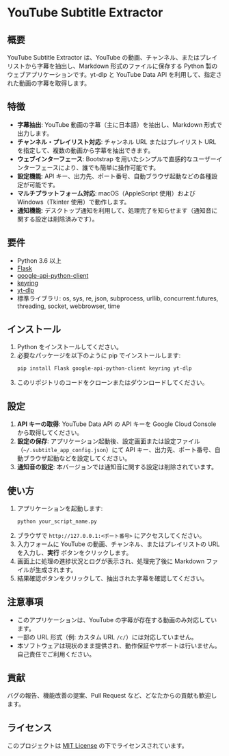 # YouTube Subtitle Extractor

## 概要
YouTube Subtitle Extractor は、YouTube の動画、チャンネル、またはプレイリストから字幕を抽出し、Markdown 形式のファイルに保存する Python 製のウェブアプリケーションです。yt-dlp と YouTube Data API を利用して、指定された動画の字幕を取得します。

## 特徴
- **字幕抽出**: YouTube 動画の字幕（主に日本語）を抽出し、Markdown 形式で出力します。
- **チャンネル・プレイリスト対応**: チャンネル URL またはプレイリスト URL を指定して、複数の動画から字幕を抽出できます。
- **ウェブインターフェース**: Bootstrap を用いたシンプルで直感的なユーザーインターフェースにより、誰でも簡単に操作可能です。
- **設定機能**: API キー、出力先、ポート番号、自動ブラウザ起動などの各種設定が可能です。
- **マルチプラットフォーム対応**: macOS（AppleScript 使用）および Windows（Tkinter 使用）で動作します。
- **通知機能**: デスクトップ通知を利用して、処理完了を知らせます（通知音に関する設定は削除済みです）。

## 要件
- Python 3.6 以上
- [Flask](https://palletsprojects.com/p/flask/)
- [google-api-python-client](https://github.com/googleapis/google-api-python-client)
- [keyring](https://pypi.org/project/keyring/)
- [yt-dlp](https://github.com/yt-dlp/yt-dlp)
- 標準ライブラリ: os, sys, re, json, subprocess, urllib, concurrent.futures, threading, socket, webbrowser, time

## インストール
1. Python をインストールしてください。
2. 必要なパッケージを以下のように pip でインストールします:
    ```bash
    pip install Flask google-api-python-client keyring yt-dlp
    ```
3. このリポジトリのコードをクローンまたはダウンロードしてください。

## 設定
1. **API キーの取得**: YouTube Data API の API キーを Google Cloud Console から取得してください。
2. **設定の保存**: アプリケーション起動後、設定画面または設定ファイル（`~/.subtitle_app_config.json`）にて API キー、出力先、ポート番号、自動ブラウザ起動などを設定してください。
3. **通知音の設定**: 本バージョンでは通知音に関する設定は削除されています。

## 使い方
1. アプリケーションを起動します:
    ```bash
    python your_script_name.py
    ```
2. ブラウザで `http://127.0.0.1:<ポート番号>` にアクセスしてください。
3. 入力フォームに YouTube の動画、チャンネル、またはプレイリストの URL を入力し、**実行** ボタンをクリックします。
4. 画面上に処理の進捗状況とログが表示され、処理完了後に Markdown ファイルが生成されます。
5. 結果確認ボタンをクリックして、抽出された字幕を確認してください。

## 注意事項
- このアプリケーションは、YouTube の字幕が存在する動画のみ対応しています。
- 一部の URL 形式（例: カスタム URL `/c/`）には対応していません。
- 本ソフトウェアは現状のまま提供され、動作保証やサポートは行いません。自己責任でご利用ください。

## 貢献
バグの報告、機能改善の提案、Pull Request など、どなたからの貢献も歓迎します。

## ライセンス
このプロジェクトは [MIT License](LICENSE) の下でライセンスされています。

